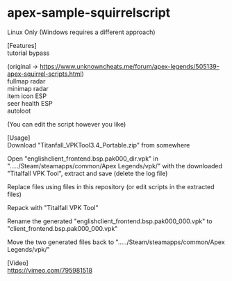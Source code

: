 # apex-sample-squirrelscript
  
Linux Only (Windows requires a different approach)  
  
[Features]  
tutorial bypass  
  
(original -> https://www.unknowncheats.me/forum/apex-legends/505139-apex-squirrel-scripts.html)  
fullmap radar  
minimap radar  
item icon ESP  
seer health ESP  
autoloot  
  
(You can edit the script however you like)  
  
[Usage]  
Download "Titanfall_VPKTool3.4_Portable.zip" from somewhere  
  
Open "englishclient_frontend.bsp.pak000_dir.vpk" in "...../Steam/steamapps/common/Apex Legends/vpk/" with the downloaded "Titalfall VPK Tool", extract and save (delete the log file)  
  
Replace files using files in this repository (or edit scripts in the extracted files)  
  
Repack with "Titalfall VPK Tool"  
  
Rename the generated "englishclient_frontend.bsp.pak000_000.vpk" to "client_frontend.bsp.pak000_000.vpk"  
  
Move the two generated files back to "...../Steam/steamapps/common/Apex Legends/vpk/"  
  
[Video]  
https://vimeo.com/795981518  
  
